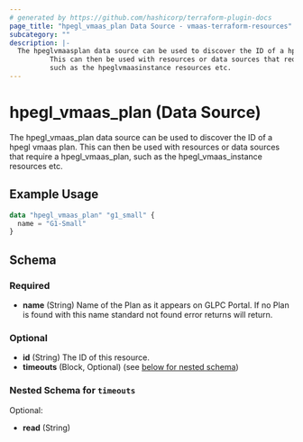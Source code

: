 ```yaml
---
# generated by https://github.com/hashicorp/terraform-plugin-docs
page_title: "hpegl_vmaas_plan Data Source - vmaas-terraform-resources"
subcategory: ""
description: |-
  The hpeglvmaasplan data source can be used to discover the ID of a hpegl vmaas plan.
          This can then be used with resources or data sources that require a hpeglvmaasplan,
          such as the hpeglvmaasinstance resources etc.
---
```


# hpegl_vmaas_plan (Data Source)

The hpegl_vmaas_plan data source can be used to discover the ID of a hpegl vmaas plan.
		This can then be used with resources or data sources that require a hpegl_vmaas_plan,
		such as the hpegl_vmaas_instance resources etc.

## Example Usage

```terraform
data "hpegl_vmaas_plan" "g1_small" {
  name = "G1-Small"
}
```

<!-- schema generated by tfplugindocs -->
## Schema

### Required

- **name** (String) Name of the Plan as it appears on GLPC Portal. If no Plan is found with this name standard not found error returns will return.

### Optional

- **id** (String) The ID of this resource.
- **timeouts** (Block, Optional) (see [below for nested schema](#nestedblock--timeouts))

<a id="nestedblock--timeouts"></a>
### Nested Schema for `timeouts`

Optional:

- **read** (String)


